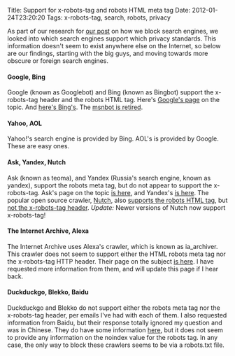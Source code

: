 Title: Support for x-robots-tag and robots HTML meta tag
Date: 2012-01-24T23:20:20
Tags: x-robots-tag, search, robots, privacy


As part of our research for [our post][1] on how we block search engines, we looked into which search engines support which privacy standards. This information doesn't seem to exist anywhere else on the Internet, so below are our findings, starting with the big guys, and moving towards more obscure or foreign search engines.

#### Google, Bing
Google (known as Googlebot) and Bing (known as Bingbot) support the x-robots-tag header and the robots HTML tag. Here's [Google's page][4] on the topic. And [here's Bing's][3]. The [msnbot is retired][2].

#### Yahoo, AOL
Yahoo!'s search engine is provided by Bing. AOL's is provided by Google. These are easy ones.

#### Ask, Yandex, Nutch
Ask (known as teoma), and Yandex (Russia's search engine, known as yandex), support the robots meta tag, but do not appear to support the x-robots-tag. Ask's page on the topic [is here][5], and Yandex's [is here][6]. The popular open source crawler, [Nutch][9], also [supports the robots HTML tag][11], but [not the x-robots-tag header][10]. *Update:* Newer versions of Nutch now support x-robots-tag!

#### The Internet Archive, Alexa
The Internet Archive uses Alexa's crawler, which is known as ia_archiver. This crawler does not seem to support either the HTML robots meta tag nor the x-robots-tag HTTP header. Their page on the subject [is here][7]. I have requested more information from them, and will update this page if I hear back.

#### Duckduckgo, Blekko, Baidu
Duckduckgo and Blekko do not support either the robots meta tag nor the x-robots-tag header, per emails I've had with each of them. I also requested information from Baidu, but their response totally ignored my question and was in Chinese. They do have some information [here][8], but it does not seem to provide any information on the noindex value for the robots tag. In any case, the only way to block these crawlers seems to be via a robots.txt file.

[1]: /blog/respecting-privacy-while-providing-hundreds-of-thousands-of-public-documents
[2]: http://www.bing.com/community/site_blogs/b/webmaster/archive/2009/11/04/msnbot-1-1-is-retired.aspx
[3]: http://www.bing.com/community/site_blogs/b/webmaster/archive/2009/08/21/prevent-a-bot-from-getting-lost-in-space-sem-101.aspx
[4]: http://support.google.com/webmasters/bin/answer.py?hl=en&answer=79812
[5]: http://www.ask.com/staticcontent/about/helpcenter/about_helpcenter_webmaster#5
[6]: http://help.yandex.com/webmaster/?id=1113833
[7]: http://www.alexa.com/help/webmasters
[8]: http://wenku.baidu.com/view/ec4457d4b14e852458fb5793.html
[9]: http://nutch.apache.org/
[10]: http://lucene.472066.n3.nabble.com/Support-for-x-robots-tag-td3678606.html
[11]: http://nutch.sourceforge.net/docs/en/bot.html
